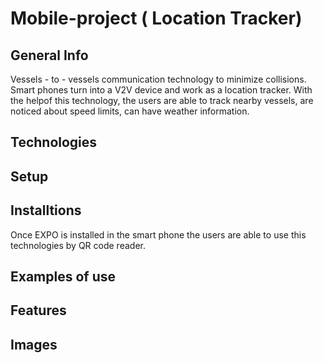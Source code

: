 # Mobile-project (<!--strong--> **Location Tracker**)
## General Info
Vessels - to - vessels communication technology to minimize collisions. Smart phones turn into a V2V device and work as a location tracker. With the helpof this technology, the users are able to track nearby vessels, are noticed about speed limits, can have weather information. 

## Technologies

## Setup

## Installtions
Once EXPO is installed in the smart phone the users are able to use this technologies by QR code reader.

## Examples of use

## Features

## Images
